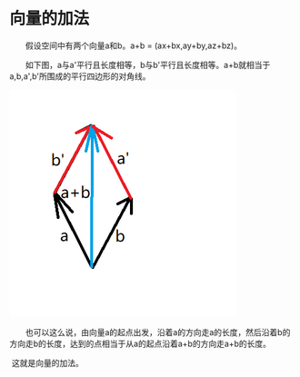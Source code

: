 # 向量的加法

&emsp;&emsp;假设空间中有两个向量a和b。a+b = (ax+bx,ay+by,az+bz)。

&emsp;&emsp;如下图，a与a'平行且长度相等，b与b'平行且长度相等。a+b就相当于a,b,a',b'所围成的平行四边形的对角线。

![](./pic/1_2_1.png)

&emsp;&emsp;也可以这么说，由向量a的起点出发，沿着a的方向走a的长度，然后沿着b的方向走b的长度，达到的点相当于从a的起点沿着a+b的方向走a+b的长度。

​	这就是向量的加法。